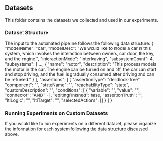 ## Datasets
This folder contains the datasets we collected and used in our experiments.

### Dataset Structure
The input to the automated pipeline follows the following data structure:
{
    "modelName": "car",
    "modelDesc": "We would like to model a car in this system, which involves the interaction between owners, car door, the key, and the engine.",
    "interactionMode": "interleaving",
    "subsystemCount": 4,
    "subsystems": [
        ...,
        {
            "name": "motor",
            "description": "This process models the motor in the car. The engine can be turned on and off, the car can start and stop driving, and the fuel is gradually consumed after driving and can be refueled."
        }
    ],
    "assertions": [
        {
            "assertionType": "deadlock-free",
            "component": "",
            "stateName": "",
            "reachabilityType": "state",
            "customDescription": "",
            "conditions": [
                {
                "variable": "",
                "value": "",
                "connector": "AND"
                }
            ],
            "editingFinished": false,
            "assertionTruth": "",
            "ltlLogic": "",
            "ltlTarget": "",
            "selectedActions": []
        }
    ]
}

### Running Experiments on Custom Datasets
If you would like to run experiments on a different dataset, please organize the information for each system following the data structure discussed above.